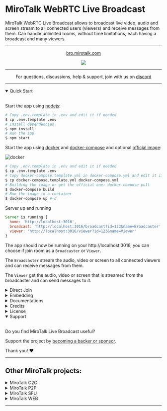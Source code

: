 # MiroTalk WebRTC Live Broadcast

MiroTalk WebRTC Live Broadcast allows to broadcast live video, audio and screen stream to all connected users (viewers) and receive messages from them. Can handle unlimited rooms, without time limitations, each having a broadcast and many viewers.

---

<p align="center">
    <a href="https://bro.mirotalk.com">bro.mirotalk.com</a>
</p>

<p align="center">
    <a href="https://bro.mirotalk.com"><img src="./public/assets/images/ui.png"></a>
</p>

---

<p align="center">
    For questions, discussions, help & support, join with us on <a href="https://discord.gg/rgGYfeYW3N">discord</a>
</p>

---

</details>

<details open>
<summary>Quick Start</summary>

<br/>

Start the app using [nodejs](https://nodejs.org/en/download):

```bash
# Copy .env.template in .env and edit it if needed
$ cp .env.template .env
# Install dependencies
$ npm install
# Run the app
$ npm start
```

Start the app using [docker](https://docs.docker.com/engine/install/) and [docker-compose](https://docs.docker.com/compose/) and optional [official image](https://hub.docker.com/r/mirotalk/bro):

![docker](public/assets/images/docker.png)

```bash
# Copy .env.template in .env and edit it if needed
$ cp .env.template .env
# Copy docker-compose.template.yml in docker-compose.yml and edit it if needed
$ cp docker-compose.template.yml docker-compose.yml
# Building the image or get the official one: docker-compose pull
$ docker-compose build
# Run the image in a container
$ docker-compose up #-d
```

Server up and running

```js
Server is running {
  home: 'http://localhost:3016',
  broadcast: 'http://localhost:3016/broadcast?id=123&name=Broadcaster',
  viewer: 'http://localhost:3016/viewer?id=123&name=Viewer'
}
```

The app should now be running on your http://localhost:3016, you can choose if join room as a `Broadcaster` or `Viewer`.

The `Broadcaster` stream the audio, video or screen to all connected viewers and can receive messages from them.

The `Viewer` get the audio, video or screen that is streamed from the broadcaster and can send messages to it.

</details>

<details>
<summary>Direct Join</summary>

<br>

You can direct join room as `broadcaster` or `viewer` specifying the room id and your name.

| As            | URL                                                     |
| ------------- | ------------------------------------------------------- |
| `Broadcaster` | http://localhost:3016/broadcast?id=123&name=Broadcaster |
| `Viewer`      | http://localhost:3016/viewer?id=123&name=Viewer         |

| Params | Type   | Description |
| ------ | ------ | ----------- |
| id     | string | room Id     |
| name   | string | user name   |

</details>

<details>
<summary>Embedding</summary>

<br/>

Embedding MiroTalk Live Broadcast into a service or app using an iframe.

```html
<iframe
    allow="camera; microphone; display-capture; fullscreen; clipboard-read; clipboard-write; autoplay"
    src="https://bro.mirotalk.com"
    style="height: 100vh; width: 100vw; border: 0px;"
></iframe>
```

</details>

<details>
<summary>Documentations</summary>

<br>

-   [Install your own Stun/Turn](./docs/coturn.md)
-   [Ngrok](./docs/ngrok.md)
-   [How to Self-hosting](./docs/self-hosting.md)

</details>

<details>
<summary>Credits</summary>

<br>

-   Gabriel Tanner [webrtc-broadcast-logic](https://gabrieltanner.org/blog/webrtc-video-broadcast/)

</details>

<details>
<summary>License</summary>

<br/>

[![AGPLv3](public/assets/images/AGPLv3.png)](LICENSE)

MiroTalk is free and can be modified and forked. But the conditions of the AGPLv3 (GNU Affero General Public License v3.0) need to be respected. In particular modifications need to be free as well and made available to the public. Get a quick overview of the license at [Choose an open source license](https://choosealicense.com/licenses/agpl-3.0/).

For a MiroTalk license under conditions other than AGPLv3, please contact us at license.mirotalk@gmail.com.

</details>

<details open>
<summary>Support</summary>

<br/>

Do you find MiroTalk Live Broadcast useful?

Support the project by [becoming a backer or sponsor](https://github.com/sponsors/miroslavpejic85).

Thank you! ❤️

</details>

---

## Other MiroTalk projects:

<details>
<summary>MiroTalk C2C</summary>

<br>

[MiroTalk C2C](https://github.com/miroslavpejic85/mirotalkc2c) `peer to peer` real-time video conferences, optimized for cam 2 cam. Unlimited time, unlimited rooms each having 2 participants.

</details>

<details>
<summary>MiroTalk P2P</summary>

<br>

[MiroTalk P2P](https://github.com/miroslavpejic85/mirotalk) `peer to peer` real-time video conferences, optimized for small groups. Unlimited time, unlimited rooms each having 5-8 participants.

</details>

<details>
<summary>MiroTalk SFU</summary>

<br>

[MiroTalk SFU](https://github.com/miroslavpejic85/mirotalksfu) `selective forwarding unit` real-time video conferences, optimized for large groups. Unlimited time, unlimited rooms each having 8+ participants.

</details>

<details>
<summary>MiroTalk WEB</summary>

<br>

[MiroTalk WEB](https://github.com/miroslavpejic85/mirotalkwebrtc) rooms scheduler.

</details>

---
